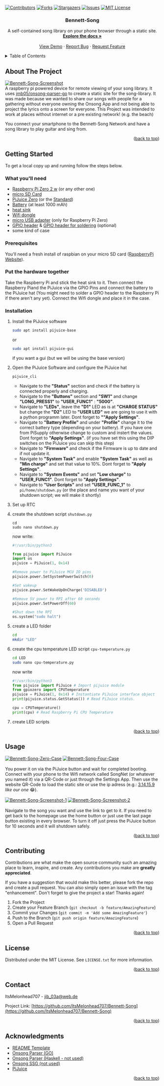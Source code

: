 <!-- Improved compatibility of back to top link: See: https://github.com/othneildrew/Best-README-Template/pull/73 -->
<a name="readme-top"></a>
<!--
*** Thanks for checking out the Best-README-Template. If you have a suggestion
*** that would make this better, please fork the repo and create a pull request
*** or simply open an issue with the tag "enhancement".
*** Don't forget to give the project a star!
*** Thanks again! Now go create something AMAZING! :D
-->



<!-- PROJECT SHIELDS -->
<!--
*** I'm using markdown "reference style" links for readability.
*** Reference links are enclosed in brackets [ ] instead of parentheses ( ).
*** See the bottom of this document for the declaration of the reference variables
*** for contributors-url, forks-url, etc. This is an optional, concise syntax you may use.
*** https://www.markdownguide.org/basic-syntax/#reference-style-links
-->
[![Contributors][contributors-shield]][contributors-url]
[![Forks][forks-shield]][forks-url]
[![Stargazers][stars-shield]][stars-url]
[![Issues][issues-shield]][issues-url]
[![MIT License][license-shield]][license-url]

<h3 align="center">Bennett-Song</h3>

  <p align="center">
    A self-contained song library on your phone browser through a static site. 
    <br />
    <a href="https://github.com/ItsMelonhead707/Bennett-Song"><strong>Explore the docs »</strong></a>
    <br />
    <br />
    <a href="https://github.com/ItsMelonhead707/Bennett-Song">View Demo</a>
    ·
    <a href="https://github.com/ItsMelonhead707/Bennett-Song/issues">Report Bug</a>
    ·
    <a href="https://github.com/ItsMelonhead707/Bennett-Song/issues">Request Feature</a>
  </p>
</div>




<!-- TABLE OF CONTENTS -->
<details>
  <summary>Table of Contents</summary>
  <ol>
    <li>
      <a href="#about-the-project">About The Project</a>
      <ul>
        <li><a href="#built-with">Built With</a></li>
      </ul>
    </li>
    <li>
      <a href="#getting-started">Getting Started</a>
      <ul>
        <li><a href="#prerequisites">Prerequisites</a></li>
        <li><a href="#installation">Installation</a></li>
      </ul>
    </li>
    <li><a href="#usage">Usage</a></li>
    <li><a href="#roadmap">Roadmap</a></li>
    <li><a href="#contributing">Contributing</a></li>
    <li><a href="#license">License</a></li>
    <li><a href="#contact">Contact</a></li>
    <li><a href="#acknowledgments">Acknowledgments</a></li>
  </ol>
</details>



<!-- ABOUT THE PROJECT -->
## About The Project

[![Bennett-Song-Screenshot][product-screenshot-outcase]](https://github.com/ItsMelonhead707/Bennett-Song/images/screenshot.png)
<br />
A raspberry pi powered device for remote viewing of your song library.
It uses [jmb05/onsong-parser-go](https://github.com/jmb05/onsong-parser-go) 
to create a static site for the song-library.
It was made because we wanted to share our songs with people for a gathering without
everyone owning the Onsong App and not being able to project the lyrics onto a screen for everyone.
This Project was intended to work at places without internet or a pre existing network! (e.g. the beach)

You connect your smartphone to the Bennett-Song Network 
and have a song library to play guitar and sing from.

<p align="right">(<a href="#readme-top">back to top</a>)</p>



<!-- GETTING STARTED -->
## Getting Started

To get a local copy up and running follow the steps below.

### What you'll need
* [Raspberry Pi Zero 2 w](https://www.reichelt.com/raspberry-pi-zero-2-w-4x-1-ghz-512-mb-ram-wlan-bt-rasp-pi-zero2-w-p313902.html) (or any other one)
* [micro SD Card](https://www.reichelt.de/microsdhc-speicherkarte-16gb-intenso-uhs-i-professional-intenso-3433470-p158171.html)
* [PiJuice Zero](https://uk.pi-supply.com/products/pijuice-zero) (or the [Standard](https://uk.pi-supply.com/collections/pijuice/products/pijuice-standard))
* [Battery](https://uk.pi-supply.com/products/pijuice-zero-1000mah-battery) (at least 1000 mAh)
* [heat sink](https://www.waveshare.com/zero-heatsink.htm)
* [Wifi dongle](https://www.reichelt.de/wlan-adapter-usb-150-mbit-s-tplink-tl-wn725n-p123963.html) 
* [micro USB adapter](https://www.amazon.de/-/en/KiwiBird-Connector-Compatible-Smartphones-Function-Silver/dp/B01FPZGCUQ/ref=sr_1_4?crid=2GHHTOIM4GQD5&keywords=micro+usb+auf+usb+b+adapter&qid=1679823702&sprefix=micro+usb+to+usb+b+adapt%2Caps%2C166&sr=8-4) (only for Raspberry Pi Zero)
* [GPIO header](https://www.reichelt.de/raspberry-pi-gpio-header-40-polig-rm-2-54-farblich-kodiert-rpi-header-cg4-p291479.html?&trstct=pos_0&nbc=1) & [GPIO header for soldering](https://www.reichelt.de/raspberry-pi-gpio-header-40-polig-rm-2-54-farblich-kodiert-rpi-header-cg1-p239855.html) (optional)
* some kind of case

### Prerequisites

You'll need a fresh install of raspbian on your micro SD card
([RaspberryPi Website](https://www.raspberrypi.com/software/)).

### Put the hardware together
Take the Raspberry Pi and stick the heat sink to it.
Then connect the Raspberry Piand the PiJuice via the GPIO Pins and connect the battery to the PiJuice hat
(You might need to solder a GPIO header to the Raspberry Pi if there aren't any yet).
Connect the Wifi dongle and place it in the case.


### Installation

1. Install the PiJuice software
   ```sh
   sudo apt install pijuice-base
   ```
   or 
   <br />
   ```sh
   sudo apt install pijuice-gui
   ```
   if you want a gui (but we will be using the base version)
   <br />
2. Open the PiJuice Software and configure the PiJuice hat
   ```sh
   pijuice_cli
   ```
   * Navigate to the **"Status"** section and check if the battery is connected properly and charging.
   * Navigate to the **"Buttons"** section and **"SW1"** and change **"LONG_PRESS1"** to **"USER_FUNC1"** : **"5000"**.
   * Navigate to **"LEDs"**, leave the **"D1"** LED as is at **"CHARGE STATUS"** but change the **"D2"** LED to **"USER LED"** we are going to use it with a python programm later. Dont forget to **""Apply Settings"**.
   * Navigate to **"Battery Profile"** and under **"Profile"** change it to the correct battery type (depending on your battery). If you have one from PiSupply otherwise change to custom and instert the values. Dont forget to **"Apply Settings"**. (if you have set this using the DIP switches on the PiJuice you can skip this step)
   * Navigate to **"Firmware"** and check if the Firmware is up to date and if not update it.
   * Navigate to **"System Task"** and enable **"System Task"** as well as **"Min charge"** and set that value to 10%. Dont forget to **"Apply Settings"**.
   * Navigate to **"System Events"**  and set **"Low charge"** to **"USER_FUNC1"**. Dont forget to **"Apply Settings"**.
   * Navigate to **"User Scripts"** and set **"USER_FUNC_1"** to `pi/home/shutdown.py` (or the place and name you want of your shutdown script; we will make it shortly)
   
   
3. Set up RTC 
4. create the shutdown script `shutdown.py`
   ```
   cd
   sudo nano shutdown.py
   ```
   now write:
   ```py
   #!/usr/bin/python3

   from pijuice import PiJuice
   import os
   pijuice = PiJuice(1, 0x14)

   #Remove power to PiJuice MCU IO pins
   pijuice.power.SetSystemPowerSwitch(0)

   #Set wakeup
   pijuice.power.SetWakeUpOnCharge('DISABLED')

   #Remove 5V power to RPI after 60 seconds
   pijuice.power.SetPowerOff(60)

   #Shut down the RPI
   os.system("sudo halt")


   ```
5. create a LED folder
   ```sh
   cd
   mkdir "LED"
   ```
6. create the cpu temperature LED script `cpu-temperature.py`
   ```sh
   cd LED
   sudo nano cpu-temperature.py
   ```
   now write
   ```py
   #!/usr/bin/python3
   from pijuice import PiJuice # Import pijuice module
   from gpiozero import CPUTemperature
   pijuice = PiJuice(1, 0x14) # Instantiate PiJuice interface object
   print(pijuice.status.GetStatus()) # Read PiJuice status.

   cpu = CPUTemperature()
   print(cpu) # Read Raspberry Pi CPU Temperature
   ```
   
9. create LED scripts

<p align="right">(<a href="#readme-top">back to top</a>)</p>



<!-- USAGE EXAMPLES -->
## Usage
[![Bennett-Song-Zero-Case][product-screenshot-incase-option-one]](https://github.com/ItsMelonhead707/images/bennett-song-zero-case.png)
[![Bennett-Song-Four-Case][product-screenshot-incase-option-two]](https://github.com/ItsMelonhead707/images/bennett-song-four-case.png)
<br />
<br />
You power it on via the PiJuice button and wait for completed booting.
Connect with your phone to the Wifi network called SongNet (or whatever you named it) via a QR-Code or just through the Settings App.
Then use the website QR-Code to load the static site or use the ip adress (e.g.: [3.14.15.9](https://3.14.15.9) *like our one* :joy:).
<br />
<br />
[![Bennett-Song-Screenshot-1][product-screenshot-1]](https://github.com/ItsMelonhead707/images/screenshot-1.png)
[![Bennett-Song-Screenshot-2][product-screenshot-2]](https://github.com/ItsMelonhead707/images/screenshot-2.png)
<br />
<br />
Navigate to the song you want and use the link to get to it. 
If you need to get back to the homepage use the home button or just use the last page button existing in every browser.
To turn it off just press the PiJuice button for 10 seconds and it will shutdown safely.

<p align="right">(<a href="#readme-top">back to top</a>)</p>


<!-- CONTRIBUTING -->
## Contributing

Contributions are what make the open source community such an amazing place to learn, inspire, and create. Any contributions you make are **greatly appreciated**.

If you have a suggestion that would make this better, please fork the repo and create a pull request. You can also simply open an issue with the tag "enhancement".
Don't forget to give the project a star! Thanks again!

1. Fork the Project
2. Create your Feature Branch (`git checkout -b feature/AmazingFeature`)
3. Commit your Changes (`git commit -m 'Add some AmazingFeature'`)
4. Push to the Branch (`git push origin feature/AmazingFeature`)
5. Open a Pull Request

<p align="right">(<a href="#readme-top">back to top</a>)</p>



<!-- LICENSE -->
## License

Distributed under the MIT License. See `LICENSE.txt` for more information.

<p align="right">(<a href="#readme-top">back to top</a>)</p>



<!-- CONTACT -->
## Contact

ItsMelonhead707 - jib_03a@web.de

Project Link: [https://github.com/ItsMelonhead707/Bennett-Song](https://github.com/ItsMelonhead707/Bennett-Song)

<p align="right">(<a href="#readme-top">back to top</a>)</p>



<!-- ACKNOWLEDGMENTS -->
## Acknowledgments

* [README Template](https://github.com/othneildrew/Best-README-Template)
* [Onsong Parser (GO)](https://github.com/jmb05/onsong-parser-go)
* [Onsong Parser (Haskell - not used)](https://github.com/josiah-bennett/Onsong-Parser)
* [Onsong SSG (not used)](https://github.com/josiah-bennett/Onsong-SSG)
* [PiJuice](https://github.com/PiSupply/PiJuice/)

<p align="right">(<a href="#readme-top">back to top</a>)</p>



<!-- MARKDOWN LINKS & IMAGES -->
<!-- https://www.markdownguide.org/basic-syntax/#reference-style-links -->
[contributors-shield]: https://img.shields.io/github/contributors/ItsMelonhead707/Bennett-Song.svg?style=for-the-badge
[contributors-url]: https://github.com/ItsMelonhead707/Bennett-Song/graphs/contributors
[forks-shield]: https://img.shields.io/github/forks/ItsMelonhead707/Bennett-Song.svg?style=for-the-badge
[forks-url]: https://github.com/ItsMelonhead707/Bennett-Song/graphs/forks
[stars-shield]: https://img.shields.io/github/stars/ItsMelonhead707/Bennett-Song.svg?style=for-the-badge
[stars-url]: https://github.com/ItsMelonhead707/Bennett-Song/graphs/stars
[issues-shield]: https://img.shields.io/github/issues/ItsMelonhead707/Bennett-Song.svg?style=for-the-badge
[issues-url]: https://github.com/ItsMelonhead707/Bennett-Song/issues
[license-shield]: https://img.shields.io/github/license/ItsMelonhead707/Bennett-Song.svg?style=for-the-badge
[license-url]: https://github.com/ItsMelnhead707/Bennett-Song/blob/master/LICENSE.txt
[product-screenshot-outcase]: images/bennett-song.png
[product-screenshot-incase-option-one]: images/bennett-song-zero-case.png
[product-screenshot-incase-option-two]: images/bennett-song-four-case.png
[product-screenshot-1]: images/screenshot-1.png
[product-screenshot-2]: images/screenshot-2.png